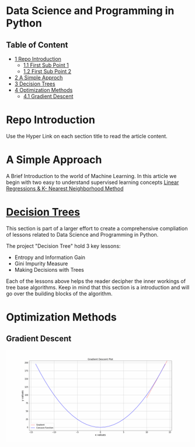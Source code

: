 # Data Science and Programming in Python

## Table of Content
<div id="toc_container">
<ul class="toc_list">
  <li><a href="#repo">1 Repo Introduction</a>
  <ul>
    <li><a href="#First_Sub_Point_1">1.1 First Sub Point 1</a></li>
    <li><a href="#First_Sub_Point_2">1.2 First Sub Point 2</a></li>
  </ul>
</li>
<li><a href="#simple">2 A Simple Approch</a></li>
<li><a href="#tree">3 Decision Trees</a></li>
  <li><a href="#opti">4 Optimization Methods</a>
  <ul>
    <li><a href="grad">4.1 Gradient Descent</a></li>
    </ul>
  </li>
</ul>
</div>

# <a id="repo">Repo Introduction</a>

Use the Hyper Link on each section title to read the article content.



# <a id="simple">A Simple Approach</a>
A Brief Introduction to the world of Machine Learning. In this article we begin with two easy to understand supervised learning concepts [Linear Regressions & K- Nearest Neighborhood Method](https://github.com/StevenLoaiza/Machine_Learning/blob/master/Introduction/Machine%20Learning%20-%20A%20simple%20approach.ipynb)


# <a id="tree" href="https://github.com/StevenLoaiza/Machine_Learning/tree/master/Decision%20Trees"> Decision Trees</a>

This section is part of a larger effort to create a comprehensive compliation of lessons related to Data Science and Programming in Python.

The project "Decision Tree" hold 3 key lessons:
- Entropy and Information Gain
- Gini Impurity Measure
- Making Decisions with Trees

Each of the lessons above helps the reader decipher the inner workings of tree base algorithms. Keep in mind that this section is a introduction and will go over the building blocks of the algorithm.

# <a id="opti"> Optimization Methods </a>

## <a id="grad"> Gradient Descent </a>

![](https://github.com/StevenLoaiza/Machine_Learning/blob/master/optimize/gradient_animation.gif)
